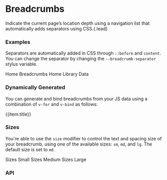 # Breadcrumbs
Indicate the current page’s location depth using a navigation list that automatically adds separators using CSS.{.lead}

### Examples
Separators are automatically added in CSS through `::before` and `content`. You can change the separator by changing the `--breadcrumb-separator` stylus variable.

<i-code-preview title="Breadcrumbs Example">

<i-breadcrumb>
    <i-breadcrumb-item>Home</i-breadcrumb-item>
    <i-breadcrumb-item active>Breadcrumbs</i-breadcrumb-item>
</i-breadcrumb>

<i-breadcrumb>
    <i-breadcrumb-item href="/">Home</i-breadcrumb-item>
    <i-breadcrumb-item :to="{ name: 'docs' }">Library</i-breadcrumb-item>
    <i-breadcrumb-item active>Data</i-breadcrumb-item>
</i-breadcrumb>

<template slot="html">

~~~html
<i-breadcrumb>
    <i-breadcrumb-item>Home</i-breadcrumb-item>
    <i-breadcrumb-item active>Breadcrumbs</i-breadcrumb-item>
</i-breadcrumb>
~~~
~~~html
<i-breadcrumb>
    <i-breadcrumb-item href="/">Home</i-breadcrumb-item>
    <i-breadcrumb-item :to="{ name: 'docs' }">Library</i-breadcrumb-item>
    <i-breadcrumb-item active>Data</i-breadcrumb-item>
</i-breadcrumb>
~~~

</template>
</i-code-preview>

### Dynamically Generated
You can generate and bind breadcrumbs from your JS data using a combination of `v-for` and `v-bind` as follows:

<i-code-preview title="Dynamically Generated Breadcrumbs">

<i-breadcrumb>
    <i-breadcrumb-item v-bind="item" v-for="item in items" :key="item.title">{{item.title}}</i-breadcrumb-item>
</i-breadcrumb>

<template slot="html">
<div v-pre>

~~~html
<i-breadcrumb>
    <i-breadcrumb-item v-bind="item" v-for="item in items" :key="item.title">{{item.title}}</i-breadcrumb-item>
</i-breadcrumb>
~~~

</div>
</template>
<template slot="js">

~~~js
export default {
    data () {
        return {
            items: [
                { title: 'Home', href: '/' },
                { title: 'Components', to: 'docs.components' },
                { title: 'Breadcrumbs', active: true }
            ]
        };
    }
};
~~~

</template>
</i-code-preview>


### Sizes
You're able to use the `size` modifier to control the text and spacing size of your breadcrumb, using one of the available sizes: `sm`, `md`, and `lg`. The default size is set to `md`.

<i-code-preview title="Breadcrumbs Sizes">

<i-breadcrumb size="sm">
    <i-breadcrumb-item href="/">Sizes</i-breadcrumb-item>
    <i-breadcrumb-item active>Small</i-breadcrumb-item>
</i-breadcrumb>
<i-breadcrumb size="md">
    <i-breadcrumb-item href="/">Sizes</i-breadcrumb-item>
    <i-breadcrumb-item active>Medium</i-breadcrumb-item>
</i-breadcrumb>
<i-breadcrumb size="lg">
    <i-breadcrumb-item href="/">Sizes</i-breadcrumb-item>
    <i-breadcrumb-item active>Large</i-breadcrumb-item>
</i-breadcrumb>

<template slot="html">

~~~html
<i-breadcrumb size="sm">
    <i-breadcrumb-item href="/">Sizes</i-breadcrumb-item>
    <i-breadcrumb-item active>Small</i-breadcrumb-item>
</i-breadcrumb>
~~~
~~~html
<i-breadcrumb size="md">
    <i-breadcrumb-item href="/">Sizes</i-breadcrumb-item>
    <i-breadcrumb-item active>Medium</i-breadcrumb-item>
</i-breadcrumb>
~~~
~~~html
<i-breadcrumb size="lg">
    <i-breadcrumb-item href="/">Sizes</i-breadcrumb-item>
    <i-breadcrumb-item active>Large</i-breadcrumb-item>
</i-breadcrumb>
~~~

</template>
</i-code-preview>


### API

<i-api-preview title="Breadcrumb API" expanded>
    <template slot="props">
        <table class="table -bordered">
            <thead>
                <tr>
                    <th>Property</th>
                    <th>Description</th>
                    <th>Type</th>
                    <th>Accepted</th>
                    <th>Default</th>
                </tr>
            </thead>
            <tbody>
                <tr>
                    <td>size</td>
                    <td>Sets the size of the breadcrumb component.</td>
                    <td>String</td>
                    <td><code>sm</code>, <code>md</code>, <code>lg</code></td>
                    <td><code>md</code></td>
                </tr>
            </tbody>
        </table>
    </template>
    <template slot="slots">
        <table class="table -bordered _margin-bottom-0">
            <thead>
                <tr>
                    <th>Name</th>
                    <th>Description</th>
                </tr>
            </thead>
            <tbody>
                <tr>
                    <td>default</td>
                    <td>Slot for breadcrumb default content.</td>
                </tr>
            </tbody>
        </table>
    </template>
</i-api-preview>

<i-api-preview title="Breadcrumb Item API" expanded>
    <template slot="props">
        <table class="table -bordered">
            <thead>
                <tr>
                    <th>Property</th>
                    <th>Description</th>
                    <th>Type</th>
                    <th>Accepted</th>
                    <th>Default</th>
                </tr>
            </thead>
            <tbody>
                <tr>
                    <td>active</td>
                    <td>Sets the breadcrumb item component as active.</td>
                    <td>Boolean</td>
                    <td><code>true</code>, <code>false</code></td>
                    <td><code>false</code></td>
                </tr>
                <tr>
                    <td>size</td>
                    <td>Sets the size of the breadcrumb item component.</td>
                    <td>String</td>
                    <td><code>sm</code>, <code>md</code>, <code>lg</code></td>
                    <td><code>md</code></td>
                </tr>
                <tr>
                    <td>href</td>
                    <td>Treats the breadcrumb item component as an anchor.</td>
                    <td>String</td>
                    <td></td>
                    <td></td>
                </tr>
                <tr>
                    <td>to</td>
                    <td>Treats the breadcrumb item component as a <code>router-link</code>.</td>
                    <td>Object</td>
                    <td></td>
                    <td></td>
                </tr>
            </tbody>
        </table>
    </template>
    <template slot="slots">
        <table class="table -bordered _margin-bottom-0">
            <thead>
                <tr>
                    <th>Name</th>
                    <th>Description</th>
                </tr>
            </thead>
            <tbody>
                <tr>
                    <td>default</td>
                    <td>Slot for breadcrumb item default content.</td>
                </tr>
            </tbody>
        </table>
    </template>
</i-api-preview>